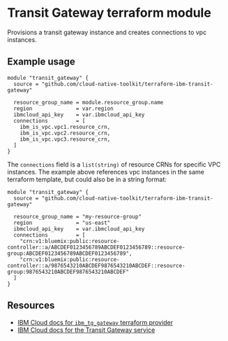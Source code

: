 # Transit Gateway terraform module

Provisions a transit gateway instance and creates connections to vpc instances.

## Example usage

```
module "transit_gateway" {
  source = "github.com/cloud-native-toolkit/terraform-ibm-transit-gateway"
  
  resource_group_name = module.resource_group.name
  region              = var.region
  ibmcloud_api_key    = var.ibmcloud_api_key
  connections         = [
    ibm_is_vpc.vpc1.resource_crn, 
    ibm_is_vpc.vpc2.resource_crn, 
    ibm_is_vpc.vpc3.resource_crn, 
  ]
}
```

The `connections` field is a `list(string)` of resource CRNs for specific VPC instances.   The example above references vpc instances in the same terraform template, but could also be in a string format:

```
module "transit_gateway" {
  source = "github.com/cloud-native-toolkit/terraform-ibm-transit-gateway"
  
  resource_group_name = "my-resource-group"
  region              = "us-east"
  ibmcloud_api_key    = var.ibmcloud_api_key
  connections         = [
    "crn:v1:bluemix:public:resource-controller::a/ABCDEF0123456789ABCDEF0123456789::resource-group:ABCDEF0123456789ABCDEF0123456789",
    "crn:v1:bluemix:public:resource-controller::a/9876543210ABCDEF9876543210ABCDEF::resource-group:9876543210ABCDEF9876543210ABCDEF"
  ]
}
```

## Resources

- [IBM Cloud docs for `ibm_tg_gateway` terraform provider](https://cloud.ibm.com/docs/ibm-cloud-provider-for-terraform?topic=ibm-cloud-provider-for-terraform-tg-resource)
- [IBM Cloud docs for the Transit Gateway service](https://cloud.ibm.com/docs/transit-gateway?topic=transit-gateway-getting-started)